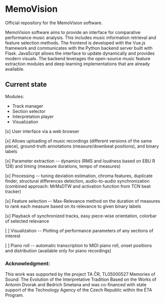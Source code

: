 # MemoVision

Official repository for the MemoVision software.

MemoVision software aims to provide an interface for comparative performance music analysis. This includes music information retrieval and feature selection methods. The frontend is developed with the Vue.js framework and communicates with the Python backend server built with Flask. JavaScript allows the interface to update dynamically and provides modern visuals. The backend leverages the open-source music feature extraction modules and deep learning implementations that are already available.

## Current state

Modules: 
- Track manager
- Section selector
- Interpretation player
- Visualization

[x] User interface via a web browser

[x] Allows uploading of music recordings (different versions of the same piece), ground-truth annotations (measure/downbeat positions), and binary labels

[x] Parameter extraction -- dynamics (RMS and loudness based on EBU R 128) and timing (measure durations, tempo of measures)

[x] Processing -- tuning deviation estimation, chroma features, duplicate finder, structural differences detection, audio-to-audio synchronization (combined approach: MrMsDTW and activation function from TCN beat tracker)

[x] Feature selection -- Max-Relevance method on the duration of measures to rank each measure based on its relevance to given binary labels

[x] Playback of synchronized tracks, easy piece-wise orientation, colorbar of selected relevance

[ ] Visualization -- Plotting of performance parameters of any sections of interest 

[ ] Piano roll -- automatic transcription to MIDI piano roll, onset positions and distribution (available only for piano recordings)

### Acknowledgment:

This work was supported by the project TA ČR, TL05000527 Memories of Sound: The Evolution of the Interpretative Tradition
Based on the Works of Antonin Dvorak and Bedrich Smetana and was co-financed with state support of the Technology Agency
of the Czech Republic within the ÉTA Program.
